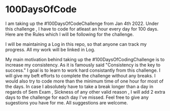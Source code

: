 # 100DaysOfCode
I am taking up the #100DaysOfCodeChallenge from Jan 4th 2022. Under this challenge , I have to code for atleast an hour every day for 100 days. Here are the Rules which I will be following for the challenge.

I will be maintaining a Log in this repo, so that anyone can track my progress. All my work will be linked in Log.

My main motivation behind taking up the #100DaysOfCodingChallenge is to increase my consistency. As it is famously said "Consistency is the key to success." I goal is to learn to work hard consistantly from this challenge. I will give my beft efforts to complete the challenge without any breaks. I would also try to code more than the minimum time of one hour for most of the days. In case I absolutely have to take a break longer than a day in regards of Sem Exam , Sickness of any other valid reason , I will add 2 extra days to the challenge for each day I've missed. Feel free to give any sugestions you have for me. All suggestions are welcome.
